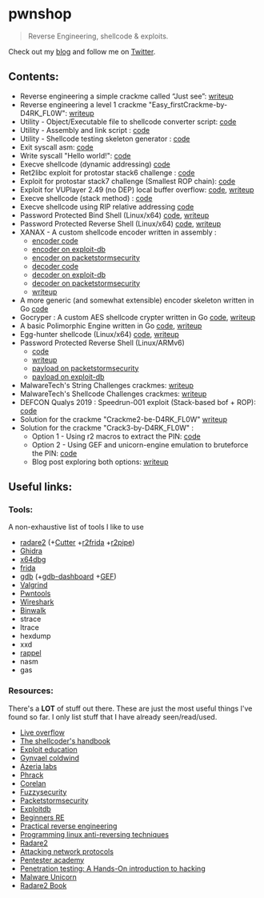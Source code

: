 # pwnshop
> Reverse Engineering, shellcode & exploits.

Check out my [blog](http://medium.syscall59.com) and follow me on [Twitter](https://twitter.com/syscall59).

## Contents:
- Reverse engineering a simple crackme called “Just see”: [writeup](https://medium.com/@0x0FFB347/crackme-just-see-c6dda1edb9fb)
- Reverse engineering a level 1 crackme "Easy_firstCrackme-by-D4RK_FL0W": [writeup](https://medium.com/syscall59/reverse-engineering-easy-firstcrackme-by-d4rk-fl0w-73dd4412bca5?source=your_stories_page---------------------------)  
- Utility - Object/Executable file to shellcode converter script: [code](https://github.com/alanvivona/pwnshop/blob/master/utils/obj2shellcode)    
- Utility - Assembly and link script : [code](https://github.com/alanvivona/pwnshop/blob/master/utils/asm-and-link)    
- Utility - Shellcode testing skeleton generator : [code](https://github.com/alanvivona/pwnshop/blob/master/utils/gen-shellcode-test)    
- Exit syscall asm: [code](https://github.com/alanvivona/pwnshop/blob/master/src/0x00-calling-exit-syscall/0x00-exitSyscall.asm)
- Write syscall "Hello world!": [code](https://github.com/alanvivona/pwnshop/blob/master/src/0x01-calling-write-syscall/0x01-calling-write-syscall.asm)
- Execve shellcode (dynamic addressing) [code](https://github.com/alanvivona/pwnshop/blob/master/src/0x02-execve-dynamic-addressing/0x02-dynamic-addressing.asm)
- Ret2libc exploit for protostar stack6 challenge : [code](https://github.com/alanvivona/pwnshop/blob/master/src/0x03-system-for-ret2libc/pwn.py)
- Exploit for protostar stack7 challenge (Smallest ROP chain): [code](https://github.com/alanvivona/pwnshop/blob/master/src/0x04-simplest-rop-ever/roppwn.py)
- Exploit for VUPlayer 2.49 (no DEP) local buffer overflow: [code](https://github.com/alanvivona/pwnshop/blob/master/src/0x07-windows-EDBID-40018-localbof/exploit.js), [writeup](https://medium.com/@0x0FFB347/windows-expliot-dev-101-e5311ac284a)
- Execve shellcode (stack method) : [code](https://github.com/alanvivona/pwnshop/blob/master/src/0x0A-execve-stack/execvestack.nasm)  
- Execve shellcode using RIP relative addressing [code](https://github.com/alanvivona/pwnshop/blob/master/src/0x0B-execve-rip-relative-addressing/execve-rip-relative.nasm)  
- Password Protected Bind Shell (Linux/x64) [code](https://github.com/alanvivona/pwnshop/blob/master/src/0x0D-SLAE64-1-tcp-bind-shell-auth/tcp-bind-shell-auth-smaller.nasm), [writeup](https://medium.com/bugbountywriteup/writing-a-password-protected-bind-shell-linux-x64-e052d2f65ff2)  
- Password Protected Reverse Shell (Linux/x64) [code](https://github.com/alanvivona/pwnshop/blob/master/src/0x0E-SLAE64-2-reverse-tcp-auth/reverse-tcp-with-auth.nasm), [writeup](https://medium.com/@0x0FFB347/writing-a-password-protected-reverse-shell-linux-x64-5f4d3a28d91a)  
- XANAX - A custom shellcode encoder written in assembly :  
    - [encoder code](https://github.com/alanvivona/pwnshop/blob/master/src/0x10-SLAE64-4-custom-encoder/xanax-encoder.nasm)  
    - [encoder on exploit-db](https://www.exploit-db.com/shellcodes/46679)  
    - [encoder on packetstormsecurity](https://packetstormsecurity.com/files/152456/Linux-x64-XANAX-Encoder-Shellcode.html)
    - [decoder code](https://github.com/alanvivona/pwnshop/blob/master/src/0x10-SLAE64-4-custom-encoder/xanax-decoder.nasm)  
    - [decoder on exploit-db](https://www.exploit-db.com/shellcodes/46680)  
    - [decoder on packetstormsecurity](https://packetstormsecurity.com/files/152455/Linux-x64-XANAX-Decoder-Shellcode.html)
    - [writeup](https://medium.com/@0x0FFB347/writing-a-custom-shellcode-encoder-31816e767611)  
- A more generic (and somewhat extensible) encoder skeleton written in Go [code](https://github.com/alanvivona/pwnshop/blob/master/src/0x10-SLAE64-4-custom-encoder/encoder.go)   
- Gocryper : A custom AES shellcode crypter written in Go [code](https://github.com/alanvivona/pwnshop/tree/master/src/0x14-SLAE64-crypter), [writeup](https://medium.com/syscall59/a-trinity-of-shellcode-aes-go-f6cec854f992)  
- A basic Polimorphic Engine written in Go [code](https://github.com/alanvivona/pwnshop/tree/master/src/0x12-SLAE-shellstorm-polymorph), [writeup](https://medium.com/me/stats/post/73ec56a2353e)    
- Egg-hunter shellcode (Linux/x64) [code](https://github.com/alanvivona/pwnshop/blob/master/src/0x0F-SLAE64-3-egghunter/egghunter-V1.nasm), [writeup](https://medium.com/syscall59/on-eggs-and-egg-hunters-linux-x64-305b947f792e)  
- Password Protected Reverse Shell (Linux/ARMv6)  
    - [code](https://github.com/alanvivona/pwnshop/blob/master/src/0x15-ARM-shellcode/ARM-reverse-shell-with-auth.s)
    - [writeup](https://medium.com/syscall59/shellcode-for-iot-a-password-protected-reverse-shell-linux-arm-a18fcda4853b)
    - [payload on packetstormsecurity](https://packetstormsecurity.com/files/152602/Linux-ARM-Password-Protected-Reverse-TCP-Shell-Shellcode.html)
    - [payload on exploit-db](https://www.exploit-db.com/shellcodes/46736)  
- MalwareTech's String Challenges crackmes: [writeup](https://medium.com/syscall59/solving-malwaretech-string-challenges-with-some-radare2-magic-98ebd8ff0b88)
- MalwareTech's Shellcode Challenges crackmes: [writeup](http://medium.syscall59.com/solving-malwaretech-shellcode-challenges-with-some-radare2-magic-b91c85babe4b)  
- DEFCON Qualys 2019 : Speedrun-001 exploit (Stack-based bof + ROP): [code](https://github.com/alanvivona/pwnshop/blob/master/src/0x17-defcon-qualys-2019/speedrun-001-exploit.py)
- Solution for the crackme "Crackme2-be-D4RK_FL0W" [writeup](https://medium.com/syscall59/reverse-engineering-crackme2-be-d4rk-fl0w-walkthrough-ea50b851b5f0)  
- Solution for the crackme "Crack3-by-D4RK_FL0W" :
    - Option 1 - Using r2 macros to extract the PIN: [code](https://github.com/alanvivona/pwnshop/blob/master/src/0x19-crackme-darkflow-3/r2.commands)  
    - Option 2 - Using GEF and unicorn-engine emulation to bruteforce the PIN: [code](https://github.com/alanvivona/pwnshop/blob/master/src/0x19-crackme-darkflow-3/emu.py)
    - Blog post exploring both options: [writeup](https://medium.com/syscall59/re-using-macros-emulation-voodo-to-solve-a-crackme-a90566e9c7c9)  

## Useful links:

### Tools:
A non-exhaustive list of tools I like to use
- [radare2](https://rada.re) (+[Cutter](https://github.com/radareorg/cutter) +[r2frida](https://github.com/nowsecure/r2frida) +[r2pipe](https://github.com/radare/radare2-r2pipe))
- [Ghidra](https://ghidra-sre.org/)
- [x64dbg](https://x64dbg.com)
- [frida](https://www.frida.re/)
- [gdb](https://www.gnu.org/software/gdb/) (+[gdb-dashboard](https://github.com/cyrus-and/gdb-dashboard) +[GEF](https://github.com/hugsy/gef))
- [Valgrind](http://www.valgrind.org/)
- [Pwntools](http://pwntools.com)
- [Wireshark](https://www.wireshark.org/)
- [Binwalk](https://github.com/ReFirmLabs/binwalk)
- strace
- ltrace
- hexdump
- xxd
- [rappel](https://github.com/yrp604/rappel)
- nasm
- gas



### Resources:
There's a **LOT** of stuff out there. These are just the most useful things I've found so far. I only list stuff that I have already seen/read/used.  
- [Live overflow](https://liveoverflow.com/)
- [The shellcoder's handbook](https://www.amazon.com/Shellcoders-Handbook-Discovering-Exploiting-Security/dp/047008023X)
- [Exploit education](https://exploit.education/)
- [Gynvael coldwind](https://gynvael.coldwind.pl/)
- [Azeria labs](https://azeria-labs.com/)
- [Phrack](http://phrack.org/)
- [Corelan](https://www.corelan.be/index.php/articles/)
- [Fuzzysecurity](https://www.fuzzysecurity.com/index.html)
- [Packetstormsecurity](https://packetstormsecurity.com/)
- [Exploitdb](https://www.exploit-db.com/)
- [Beginners RE](https://beginners.re/)
- [Practical reverse engineering](https://www.amazon.com/Practical-Reverse-Engineering-Reversing-Obfuscation/dp/1118787315)
- [Programming linux anti-reversing techniques](https://leanpub.com/anti-reverse-engineering-linux)
- [Radare2](https://radare.org/)
- [Attacking network protocols](https://nostarch.com/networkprotocols)
- [Pentester academy](https://www.pentesteracademy.com/)
- [Penetration testing: A Hands-On introduction to hacking](https://www.amazon.com/Penetration-Testing-Hands-Introduction-Hacking/dp/1593275641)
- [Malware Unicorn](https://malwareunicorn.org/#/workshops)  
- [Radare2 Book](https://radare.gitbooks.io/radare2book/)  
